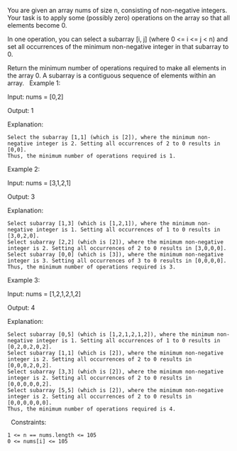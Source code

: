 You are given an array nums of size n, consisting of non-negative integers. Your task is to apply some (possibly zero) operations on the array so that all elements become 0.

In one operation, you can select a subarray [i, j] (where 0 <= i <= j < n) and set all occurrences of the minimum non-negative integer in that subarray to 0.

Return the minimum number of operations required to make all elements in the array 0.
A subarray is a contiguous sequence of elements within an array.
 
Example 1:


Input: nums = [0,2]

Output: 1

Explanation:


	Select the subarray [1,1] (which is [2]), where the minimum non-negative integer is 2. Setting all occurrences of 2 to 0 results in [0,0].
	Thus, the minimum number of operations required is 1.



Example 2:


Input: nums = [3,1,2,1]

Output: 3

Explanation:


	Select subarray [1,3] (which is [1,2,1]), where the minimum non-negative integer is 1. Setting all occurrences of 1 to 0 results in [3,0,2,0].
	Select subarray [2,2] (which is [2]), where the minimum non-negative integer is 2. Setting all occurrences of 2 to 0 results in [3,0,0,0].
	Select subarray [0,0] (which is [3]), where the minimum non-negative integer is 3. Setting all occurrences of 3 to 0 results in [0,0,0,0].
	Thus, the minimum number of operations required is 3.



Example 3:


Input: nums = [1,2,1,2,1,2]

Output: 4

Explanation:


	Select subarray [0,5] (which is [1,2,1,2,1,2]), where the minimum non-negative integer is 1. Setting all occurrences of 1 to 0 results in [0,2,0,2,0,2].
	Select subarray [1,1] (which is [2]), where the minimum non-negative integer is 2. Setting all occurrences of 2 to 0 results in [0,0,0,2,0,2].
	Select subarray [3,3] (which is [2]), where the minimum non-negative integer is 2. Setting all occurrences of 2 to 0 results in [0,0,0,0,0,2].
	Select subarray [5,5] (which is [2]), where the minimum non-negative integer is 2. Setting all occurrences of 2 to 0 results in [0,0,0,0,0,0].
	Thus, the minimum number of operations required is 4.



 
Constraints:


	1 <= n == nums.length <= 105
	0 <= nums[i] <= 105

